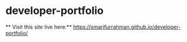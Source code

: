 # developer-portfolio
** Visit this site live here:** https://smarifurrahman.github.io/developer-portfolio/

